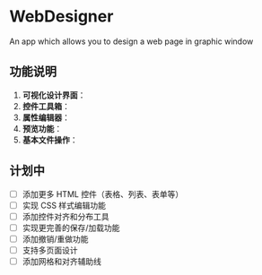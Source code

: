 # WebDesigner
An app which allows you to design a web page in graphic window

## 功能说明

1. **可视化设计界面**：
2. **控件工具箱**：
3. **属性编辑器**：
4. **预览功能**：
5. **基本文件操作**：

## 计划中

- [ ] 添加更多 HTML 控件（表格、列表、表单等）
- [ ] 实现 CSS 样式编辑功能
- [ ] 添加控件对齐和分布工具
- [ ] 实现更完善的保存/加载功能
- [ ] 添加撤销/重做功能
- [ ] 支持多页面设计
- [ ] 添加网格和对齐辅助线
